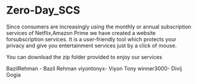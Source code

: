 # Zero-Day_SCS

Since consumers are increasingly using the monthly or annual subscription services of Netflix,Amazon Prime we have created a website forsubscription services. It is a user-friendly tool which protects your privacy and give you entertainment services just by a click of mouse.

You can download the zip folder provided to enjoy our services 



BazilRehman - Bazil Rehman
viyontonyx- Viyon Tony
winner3000- Divij Gogia
